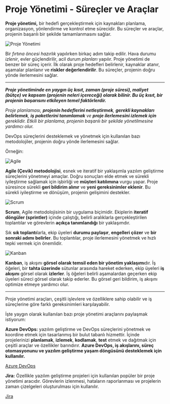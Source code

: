 # Proje Yönetimi - Süreçler ve Araçlar

**Proje yönetimi,** bir hedefi gerçekleştirmek için kaynakları planlama, organizasyon, yönlendirme ve kontrol etme sürecidir. Bu süreçler ve araçlar, projenin başarılı bir şekilde tamamlanmasını sağlar.

![Proje Yönetimi](https://th.bing.com/th/id/R.527108be28d8c14e2cbdce4ecc6b3012?rik=B1Ob4BSVxHNBpQ&riu=http://redrhinorealty.com/wp-content/uploads/2018/09/5c9aef644c146_img.jpg&ehk=G7ei67QfsJbyyEgrVMfTyDHbAFpR5V9o76YiLxc7Nks=&risl=&pid=ImgRaw&r=0)

Bir *fırtına öncesi hazırlık* yapılırken birkaç adım takip edilir. Hava durumu *izlenir*, evler güçlendirilir, acil durum *planları* yapılır. Proje yönetimi de benzer bir süreç içerir. İlk olarak proje hedefleri belirlenir, kaynaklar atanır, aşamalar planlanır ve **riskler değerlendirilir**. Bu süreçler, projenin doğru yönde ilerlemesini sağlar.

---

***Proje yönetiminde en yaygın üç kısıt, zaman (proje süresi), maliyet (bütçe) ve kapsam (projenin neleri içereceği) olarak bilinir. Bu üç kısıt, bir projenin başarısını etkileyen temel faktörlerdir.***

*Proje planlaması, **projenin hedeflerini netleştirmek**, **gerekli kaynakları belirlemek**, **iş paketlerini tanımlamak** ve **proje ilerlemesini izlemek için** gereklidir. Etkili bir planlama, projenin başarılı bir şekilde yönetilmesine yardımcı olur.*

DevOps süreçlerini desteklemek ve yönetmek için kullanılan bazı metodolojiler, projenin doğru yönde ilerlemesini sağlar.

Örneğin:

![Agile](https://p16-hera-va.ibyteimg.com/tos-useast2a-i-hn4qzgxq2n/85d25f3e434f440890952fd232805b97~tplv-hn4qzgxq2n-image:0:0.image)

**Agile (Çevik) metodolojisi**, esnek ve iteratif bir yaklaşımla yazılım geliştirme süreçlerini yönetmeyi amaçlar. Doğru sonuçları elde etmek ve sürekli iyileştirme sağlamak için işbirliği ve **müşteri katılımına** vurgu yapar.
Proje süresince sürekli **geri bildirim alınır** ve **yeni gereksinimler eklenir**. Bu sürekli iyileştirme ve dönüşüm, projenin gelişimini destekler.

![Scrum](https://www.eclee.com/wp-content/uploads/2020/01/Scrum_Pic.png)

**Scrum**, Agile metodolojisinin bir uygulama biçimidir. Ekiplerin **iteratif döngüler (sprintler)** içinde çalıştığı, belirli aralıklarla gerçekleştirilen toplantılar ve görevlerin **açıkça tanımlandığı** bir yaklaşımdır.

Sık **sık toplantı**larla, ekip üyeleri **durumu paylaşır**, **engelleri çözer** ve **bir sonraki adımı belirler**. Bu toplantılar, proje ilerlemesini yönetmek ve hızlı tepki vermek için önemlidir.

![Kanban](https://hygger.io/wp-content/uploads/2016/05/fa8cfd9eb20d93321ca4531190587f65-scaled.jpg)

**Kanban**, iş akışını **görsel olarak temsil eden bir yönetim yaklaşımı**dır. İş öğeleri, bir **tahta üzerinde** sütunlar arasında hareket ederken, ekip üyeleri **iş akışını** görsel olarak **izlerler**.
İş öğeleri belirli aşamalardan geçerken ekip üyeleri süreci görsel olarak takip ederler. Bu görsel geri bildirim, iş akışını optimize etmeye yardımcı olur.

---

Proje yönetimi araçları, çeşitli işlevlere ve özelliklere sahip olabilir ve iş süreçlerine göre farklı gereksinimleri karşılayabilir.

İşte yaygın olarak kullanılan bazı proje yönetimi araçlarını paylaşmak istiyorum:

**Azure DevOps:** yazılım geliştirme ve DevOps süreçlerini yönetmek ve koordine etmek için tasarlanmış bir bulut tabanlı hizmettir. İçinde projelerinizi **planlamak**, **izlemek**, **kodlamak**, **test** etmek ve dağıtmak için çeşitli araçlar ve özellikler barındırır. **Azure DevOps, iş akışlarını, süreç otomasyonunu ve yazılım geliştirme yaşam döngüsünü desteklemek için kullanılır.**

[Azure DevOps](https://azure.microsoft.com/en-us/products/devops/)

**Jira:** Özellikle yazılım geliştirme projeleri için kullanılan popüler bir proje yönetimi aracıdır. Görevlerin izlenmesi, hataların raporlanması ve projelerin zaman çizelgeleri oluşturulması için kullanılır.

[Jira](https://www.atlassian.com/software/jira)
